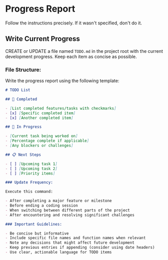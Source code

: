 # Progress Report

Follow the instructions precisely. If it wasn't specified, don't do it.

## Write Current Progress

CREATE or UPDATE a file named `TODO.md` in the project root with the current development progress. Keep each item as concise as possible.

### File Structure:

Write the progress report using the following template:

```markdown
# TODO List

## 🎯 Completed

- [List completed features/tasks with checkmarks]
- [x] [Specific completed item]
- [x] [Another completed item]

## 🚧 In Progress

- [Current task being worked on]
- [Percentage complete if applicable]
- [Any blockers or challenges]

## 📋 Next Steps

- [ ] [Upcoming task 1]
- [ ] [Upcoming task 2]
- [ ] [Priority items]

### Update Frequency:

Execute this command:

- After completing a major feature or milestone
- Before ending a coding session
- When switching between different parts of the project
- After encountering and resolving significant challenges

### Important Guidelines:

- Be concise but informative
- Include specific file names and function names when relevant
- Note any decisions that might affect future development
- Keep previous entries if appending (consider using date headers)
- Use clear, actionable language for TODO items
```
